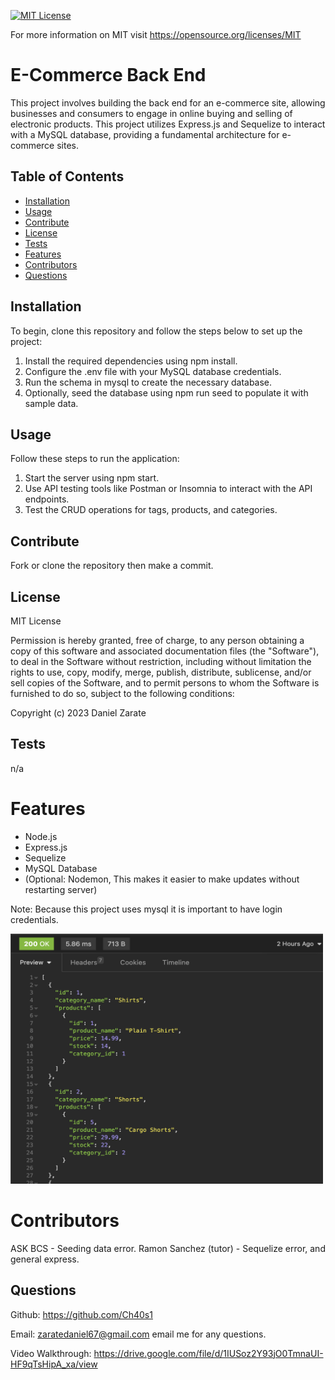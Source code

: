 [![MIT License](https://img.shields.io/badge/License-MIT-blue.svg)](https://opensource.org/licenses/MIT)

For more information on MIT visit https://opensource.org/licenses/MIT

# E-Commerce Back End
This project involves building the back end for an e-commerce site, allowing businesses and consumers to engage in online buying and selling of electronic products. This project utilizes Express.js and Sequelize to interact with a MySQL database, providing a fundamental architecture for e-commerce sites.

## Table of Contents
* [Installation](#installation)
* [Usage](#usage)
* [Contribute](#contribute)
* [License](#license)
* [Tests](#tests)
* [Features](#features)
* [Contributors](#contributors)
* [Questions](#questions)

## Installation

To begin, clone this repository and follow the steps below to set up the project:

1. Install the required dependencies using npm install.
2. Configure the .env file with your MySQL database credentials.
3. Run the schema in mysql to create the necessary database.
4. Optionally, seed the database using npm run seed to populate it with sample data.

## Usage
Follow these steps to run the application:

1. Start the server using npm start.
2. Use API testing tools like Postman or Insomnia to interact with the API endpoints.
3. Test the CRUD operations for tags, products, and categories.

## Contribute
Fork or clone the repository then make a commit.

## License

MIT License

Permission is hereby granted, free of charge, to any person obtaining a copy
of this software and associated documentation files (the "Software"), to deal
in the Software without restriction, including without limitation the rights
to use, copy, modify, merge, publish, distribute, sublicense, and/or sell
copies of the Software, and to permit persons to whom the Software is
furnished to do so, subject to the following conditions:

Copyright (c) 2023 Daniel Zarate

## Tests
n/a

# Features
* Node.js
* Express.js
* Sequelize
* MySQL Database
* (Optional: Nodemon, This makes it easier to make updates without restarting server)

Note: Because this project uses mysql it is important to have login credentials.

<img src="./assets/insomnia.png" alt="json get request" width="500" height="400">

# Contributors

ASK BCS - Seeding data error.
Ramon Sanchez (tutor) - Sequelize error, and general express.


## Questions
Github: https://github.com/Ch40s1

Email: zaratedaniel67@gmail.com email me for any questions.

Video Walkthrough: https://drive.google.com/file/d/1IUSoz2Y93jO0TmnaUI-HF9qTsHipA_xa/view
